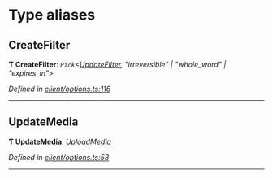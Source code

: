 

# Type aliases

<a id="createfilter"></a>

##  CreateFilter

**Ƭ CreateFilter**: *`Pick`<[UpdateFilter](../interfaces/_client_options_.updatefilter.md),  "irreversible" &#124; "whole_word" &#124; "expires_in">*

*Defined in [client/options.ts:116](https://github.com/lagunehq/core/blob/ae202cb/src/client/options.ts#L116)*

___
<a id="updatemedia"></a>

##  UpdateMedia

**Ƭ UpdateMedia**: *[UploadMedia](../interfaces/_client_options_.uploadmedia.md)*

*Defined in [client/options.ts:53](https://github.com/lagunehq/core/blob/ae202cb/src/client/options.ts#L53)*

___

